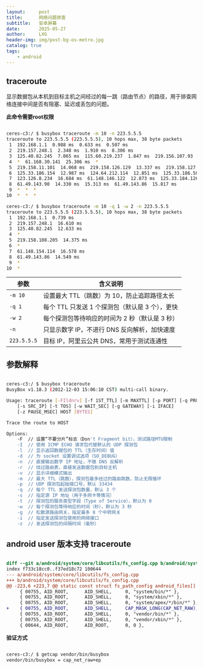 ```yaml
---
layout:     post
title:      网络问题排查
subtitle:   安卓屏幕
date:       2025-05-27
author:     LXG
header-img: img/post-bg-os-metro.jpg
catalog: true
tags:
    - android
---
```


## traceroute

显示数据包从本机到目标主机之间经过的每一跳（路由节点）的路径，用于排查网络连接中间是否有阻塞、延迟或丢包的问题。

**此命令需要root权限**

```bash

ceres-c3:/ $ busybox traceroute -m 10 -n 223.5.5.5
traceroute to 223.5.5.5 (223.5.5.5), 10 hops max, 38 byte packets
 1  192.168.1.1  0.988 ms  0.633 ms  0.507 ms
 2  219.157.248.1  2.348 ms  1.910 ms  8.306 ms
 3  125.40.82.245  7.065 ms  115.60.219.237  1.847 ms  219.156.107.93  1.897 ms
 4  *  61.168.30.141  25.306 ms  *
 5  219.158.11.101  14.068 ms  219.158.126.129  13.337 ms  219.158.127.117  13.222 ms
 6  125.33.186.154  12.987 ms  124.64.212.114  12.851 ms  125.33.186.58  29.265 ms
 7  123.126.8.234  16.684 ms  61.148.146.122  12.873 ms  125.33.184.126  13.077 ms
 8  61.49.143.90  14.330 ms  15.313 ms  61.49.143.86  15.817 ms
 9  *  *  *
10  *  *  *

ceres-c3:/ $ busybox traceroute -m 10 -q 1 -w 2 -n 223.5.5.5
traceroute to 223.5.5.5 (223.5.5.5), 10 hops max, 38 byte packets
 1  192.168.1.1  0.739 ms
 2  219.157.248.1  16.610 ms
 3  125.40.82.245  12.633 ms
 4  *
 5  219.158.108.205  14.375 ms
 6  *
 7  61.148.154.114  16.578 ms
 8  61.49.143.86  14.549 ms
 9  *
10  *

```

| 参数        | 含义说明 |
|-------------|----------|
| `-m 10`     | 设置最大 TTL（跳数）为 10，防止追踪路径太长 |
| `-q 1`      | 每个 TTL 只发送 1 个探测包（默认是 3 个），更快 |
| `-w 2`      | 每个探测包等待响应的时间为 2 秒（默认是 3 秒） |
| `-n`        | 只显示数字 IP，不进行 DNS 反向解析，加快速度 |
| `223.5.5.5` | 目标 IP，阿里云公共 DNS，常用于测试连通性 |

## 参数解释

```bash

ceres-c3:/ $ busybox traceroute
BusyBox v1.18.3 (2012-12-03 15:06:10 CST) multi-call binary.

Usage: traceroute [-FIldnrv] [-f 1ST_TTL] [-m MAXTTL] [-p PORT] [-q PROBES]
	[-s SRC_IP] [-t TOS] [-w WAIT_SEC] [-g GATEWAY] [-i IFACE]
	[-z PAUSE_MSEC] HOST [BYTES]

Trace the route to HOST

Options:
	-F	// 设置“不要分片”标志（Don't Fragment bit），测试路径MTU限制
	-I	// 使用 ICMP ECHO 请求包代替默认的 UDP 探测包
	-l	// 显示返回数据包的 TTL（生存时间）值
	-d	// 为 socket 设置调试选项（SO_DEBUG）
	-n	// 直接输出数字 IP 地址，不做 DNS 反解析
	-r	// 绕过路由表，直接发送数据包到目标主机
	-v	// 显示详细模式输出
	-m	// 最大 TTL（跳数），探测包最多经过的路由跳数，防止无限循环
	-p	// UDP 探测包起始端口号，默认 33434
	-q	// 每个 TTL 发送探测包数量，默认 3 个
	-s	// 指定源 IP 地址（用于多网卡等情况）
	-t	// 探测包的服务类型字段（Type of Service），默认为 0
	-w	// 每个探测包等待响应的时间（秒），默认为 3 秒
	-g	// 松散源路由网关，指定最多 8 个中转网关
	-i	// 指定发送探测包使用的网络接口
	-z	// 发送探测包的间隔时间（毫秒）

```

## android user 版本支持 traceroute

```diff

diff --git a/android/system/core/libcutils/fs_config.cpp b/android/system/core/libcutils/fs_config.cpp
index f733c18cc0..f37ed18c72 100644
--- a/android/system/core/libcutils/fs_config.cpp
+++ b/android/system/core/libcutils/fs_config.cpp
@@ -223,6 +223,7 @@ static const struct fs_path_config android_files[] = {
     { 00755, AID_ROOT,      AID_SHELL,     0, "system/bin/*" },
     { 00755, AID_ROOT,      AID_SHELL,     0, "system/xbin/*" },
     { 00755, AID_ROOT,      AID_SHELL,     0, "system/apex/*/bin/*" },
+    { 00755, AID_ROOT,      AID_SHELL,     CAP_MASK_LONG(CAP_NET_RAW), "vendor/bin/busybox" },
     { 00755, AID_ROOT,      AID_SHELL,     0, "vendor/bin/*" },
     { 00755, AID_ROOT,      AID_SHELL,     0, "vendor/xbin/*" },
     { 00644, AID_ROOT,      AID_ROOT,      0, 0 },

```

**验证方式**

```bash

ceres-c3:/ $ getcap vendor/bin/busybox
vendor/bin/busybox = cap_net_raw+ep

```



